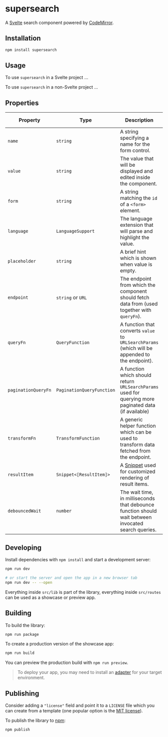 # supersearch

A [Svelte](https://svelte.dev) search component powered by [CodeMirror](https://codemirror.net/).

## Installation

```bash
npm install supersearch
```

## Usage

To use `supersearch` in a Svelte project ...

To use `supersearch` in a non-Svelte project ...

## Properties

| Property            | Type                      | Description                                                                                           | Default value |
| ------------------- | ------------------------- | ----------------------------------------------------------------------------------------------------- | ------------- |
| `name`              | `string`                  | A string specifying a name for the form control.                                                      | `undefined`   |
| `value`             | `string`                  | The value that will be displayed and edited inside the component.                                     | `""`          |
| `form`              | `string`                  | A string matching the `id` of a `<form>` element.                                                     | `undefined`   |
| `language`          | `LanguageSupport`         | The language extension that will parse and highlight the value.                                       | `undefined`   |
| `placeholder`       | `string`                  | A brief hint which is shown when value is empty.                                                      | `""`          |
| `endpoint`          | `string` or `URL`         | The endpoint from which the component should fetch data from (used together with `queryFn`).          | `undefined`   |
| `queryFn`           | `QueryFunction`           | A function that converts `value` to `URLSearchParams` (which will be appended to the endpoint).       | `undefined`   |
| `paginationQueryFn` | `PaginationQueryFunction` | A function which should return `URLSearchParams` used for querying more paginated data (if available) | `undefined`   |
| `transformFn`       | `TransformFunction`       | A generic helper function which can be used to transform data fetched from the endpoint.              | `undefined`   |
| `resultItem`        | `Snippet<[ResultItem]>`   | A [Snippet](https://svelte.dev/docs/svelte/snippet) used for customized rendering of result items.    | `undefined`   |
| `debouncedWait`     | `number`                  | The wait time, in milliseconds that debounce function should wait between invocated search queries.   | `300`         |

## Developing

Install dependencies with `npm install` and start a development server:

```bash
npm run dev

# or start the server and open the app in a new browser tab
npm run dev -- --open
```

Everything inside `src/lib` is part of the library, everything inside `src/routes` can be used as a showcase or preview app.

## Building

To build the library:

```bash
npm run package
```

To create a production version of the showcase app:

```bash
npm run build
```

You can preview the production build with `npm run preview`.

> To deploy your app, you may need to install an [adapter](https://svelte.dev/docs/kit/adapters) for your target environment.

## Publishing

Consider adding a `"license"` field and point it to a `LICENSE` file which you can create from a template (one popular option is the [MIT license](https://opensource.org/license/mit/)).

To publish the library to [npm](https://www.npmjs.com):

```bash
npm publish
```
